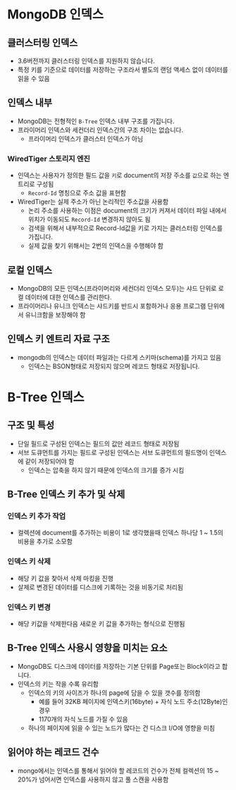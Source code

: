 # MongoDB 인덱스 

## 클러스터링 인덱스
* 3.6버전까지 클러스터링 인덱스를 지원하지 않습니다. 
* 특정 키를 기준으로 데이터를 저장하는 구조라서 별도의 랜덤 액세스 없이 데이터를 읽을 수 있음 

## 인덱스 내부 
* MongoDB는 전형적인 `B-Tree` 인덱스 내부 구조를 가집니다. 
* 프라이머리 인덱스와 세컨더리 인덱스간의 구조 차이는 없습니다.
  * 프라이머리 인덱스가 클러스터 인덱스가 아님 
### WiredTiger 스토리지 엔진
* 인덱스는 사용자가 정의한 필드 값을 `키`로 document의 저장 주소를 `값`으로 하는 엔트리로 구성됨
  * `Record-Id` 명칭으로 주소 값을 표현함 
* WiredTiger는 실제 주소가 아닌 논리적인 주소값을 사용함
  * 논리 주소를 사용하는 이점은 document의 크기가 커져서 데이터 파일 내에서 위치가 이동되도 `Record-Id` 변경하지 않아도 됨
  * 검색을 위해서 내부적으로 Record-Id값을 키로 가지는 클러스터링 인덱스를 가집니다. 
  * 실제 값을 찾기 위해서는 2번의 인덱스을 수행해야 함

## 로컬 인덱스
* MongoDB의 모든 인덱스(프라이머리와 세컨더리 인덱스 모두)는 샤드 단위로 로컬 데이터에 대한 인덱스를 관리한다. 
* 프라이머리나 유니크 인덱스는 샤드키를 반드시 포함하거나 응용 프로그램 단위에서 유니크함을 보장해야 함 

## 인덱스 키 엔트리 자료 구조
* mongodb의 인덱스는 데이터 파일과는 다르게 스키마(schema)를 가지고 있음
  * 인덱스는 BSON형태로 저장되지 않으며 레코드 형태로 저장됩니다. 

# B-Tree 인덱스 
## 구조 및 특성
* 단일 필드로 구성된 인덱스는 필드의 값만 레코드 형태로 저장됨
* 서브 도큐먼트를 가지는 필드로 구성된 인덱스는 서브 도큐먼트의 필드명이 인덱스에 같이 저장되어야 함
  * 인덱스는 압축을 하지 않기 때문에 인덱스의 크기를 증가 시킴

## B-Tree 인덱스 키 추가 및 삭제
### 인덱스 키 추가 작업
* 컬렉션에 document를 추가하는 비용이 1로 생각했을때 인덱스 하나당 1 ~ 1.5의 비용을 추가로 소모함
### 인덱스 키 삭제 
* 해당 키 값을 찾아서 삭제 마킹을 진행 
* 살제로 변경된 데이터를 디스크에 기록하는 것을 비동기로 처리됨
### 인덱스 키 변경
* 해당 키값을 삭제한다음 새로운 키 값을 추가하는 형식으로 진행됨
  
## B-Tree 인덱스 사용시 영향을 미치는 요소
* MongoDB도 디스크에 데이터를 저장하는 기본 단위를 Page또는 Block이라고 합니다.
* 인덱스의 키는 작을 수록 유리함
  * 인덱스의 키의 사이즈가 하나의 page에 담을 수 있을 갯수를 정의함
    * 예를 들어 32KB 페이지에 인덱스키(16byte) + 자식 노드 주소(12Byte)인 경우
    * 1170개의 자식 노드를 가질 수 있음
  * 하나의 페이지에 읽을 수 있는 노드가 많다는 건 디스크 I/O에 영향을 미침
## 읽어야 하는 레코드 건수
* mongo에서는 인덱스를 통해서 읽어야 할 레코드의 건수가 전체 컬렉션의 15 ~ 20%가 넘어서면 인덱스를 사용하지 않고 풀 스캔을 사용함

